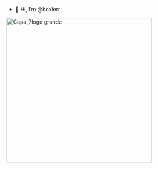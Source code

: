 - 👋 Hi, I’m @boxlerr
<!---
boxlerr/boxlerr is a ✨ special ✨ repository because its `README.md` (this file) appears on your GitHub profile.
You can click the Preview link to take a look at your changes.
--->
<img width="384" alt="Capa_7logo grande" src="https://github.com/user-attachments/assets/67b17866-c75c-43a3-b146-e63467638a03" />
